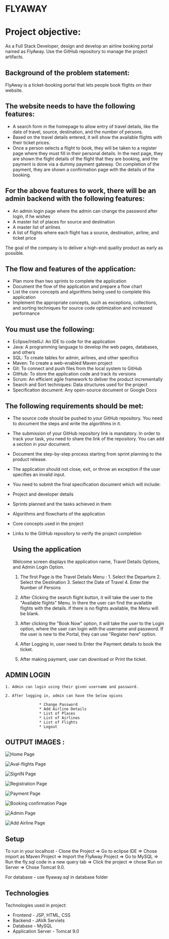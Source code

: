 # FLYAWAY


# Project objective: 

As a Full Stack Developer, design and develop an airline booking portal named as FlyAway. Use the GitHub repository to manage the project artifacts. 

 

## Background of the problem statement:

FlyAway is a ticket-booking portal that lets people book flights on their website.

 

## The website needs to have the following features:

* A search form in the homepage to allow entry of travel details, like the date of travel, source, destination, and the number of persons.
* Based on the travel details entered, it will show the available flights with their ticket prices.
* Once a person selects a flight to book, they will be taken to a register page where they must fill in their personal details. In the next page, they are shown the flight details of the flight that they are booking, and the payment is done via a dummy payment gateway. On completion of the payment, they are shown a confirmation page with the details of the booking.   
 

## For the above features to work, there will be an admin backend with the following features:

* An admin login page where the admin can change the password after login, if he wishes
* A master list of places for source and destination
* A master list of airlines
* A list of flights where each flight has a source, destination, airline, and ticket price
     
The goal of the company is to deliver a high-end quality product as early as possible. 
 

## The flow and features of the application:

* Plan more than two sprints to complete the application
* Document the flow of the application and prepare a flow chart 
* List the core concepts and algorithms being used to complete this application
* Implement the appropriate concepts, such as exceptions, collections, and sorting techniques for source code optimization and increased performance 

 

## You must use the following:

* Eclipse/IntelliJ: An IDE to code for the application 
* Java: A programming language to develop the web pages, databases, and others
* SQL: To create tables for admin, airlines, and other specifics
* Maven: To create a web-enabled Maven project
* Git: To connect and push files from the local system to GitHub 
* GitHub: To store the application code and track its versions 
* Scrum: An efficient agile framework to deliver the product incrementally 
* Search and Sort techniques: Data structures used for the project 
* Specification document: Any open-source document or Google Docs 

 

## The following requirements should be met:

* The source code should be pushed to your GitHub repository. You need to document the steps and write the algorithms in it.
* The submission of your GitHub repository link is mandatory. In order to track your task, you need to share the link of the repository. You can add a section in your document. 
* Document the step-by-step process starting from sprint planning to the product release. 
* The application should not close, exit, or throw an exception if the user specifies an invalid input.
* You need to submit the final specification document which will include: 
* Project and developer details 
* Sprints planned and the tasks achieved in them 
* Algorithms and flowcharts of the application 
* Core concepts used in the project 
* Links to the GitHub repository to verify the project completion 
 
  ## Using the application
  
  Welcome screen displays the application name, Travel Details Options, and Admin Login Option.

    
    1. The first Page is the Travel Details Menu :
                  1. Select the Departure
                  2. Select the Destination
                  3. Select the Date of Travel
                  4. Enter the Number of Persons                
                  
    2. After Clicking the search flight button, it will take the user to the "Available flights" Menu. In there the user can find the available flights with the details. If there is no flights available, the Menu will be blank.

    3. After clicking the "Book Now" option, it will take the user to the Login option, where the user can login with the username and password. If the user is new to the Portal, they can use "Register here" option.
    
    4. After Logging in, user need to Enter the Payment details to book the ticket.
    
    5. After making payment, user can download or Print the ticket. 

## ADMIN LOGIN 

    1. Admin can login using their given username and password.
    
    2. After logging in, admin can have the below opions
                   
                   * Change Password
                   * Add Airline Details
                   * List of Places
                   * List of Airlines
                   * List of Flights
                   * Logout
                   
## OUTPUT IMAGES : 
![Home Page](https://github.com/Hemachandirant/Simplilearn-Java-FSD-Phase02-Project/blob/master/Output%20Images/HomePage.png) 

![Aval-flights Page](https://github.com/Hemachandirant/Simplilearn-Java-FSD-Phase02-Project/blob/master/Output%20Images/AvailableFlights.png) 

![SignIN Page](https://github.com/Hemachandirant/Simplilearn-Java-FSD-Phase02-Project/blob/master/Output%20Images/LoginPage.png)

![Registration Page](https://github.com/Hemachandirant/Simplilearn-Java-FSD-Phase02-Project/blob/master/Output%20Images/RegistrationPage.png) 

![Payment Page](https://github.com/Hemachandirant/Simplilearn-Java-FSD-Phase02-Project/blob/master/Output%20Images/PaymentPage.png )

![Booking confirmation Page](https://github.com/Hemachandirant/Simplilearn-Java-FSD-Phase02-Project/blob/master/Output%20Images/BookingConfirmation.png) 

![Admin Page](https://github.com/Hemachandirant/Simplilearn-Java-FSD-Phase02-Project/blob/master/Output%20Images/Adminpage.png) 

![Add Airline Page](https://github.com/Hemachandirant/Simplilearn-Java-FSD-Phase02-Project/blob/master/Output%20Images/AddAirline-admin.png) 

## Setup

To run in your localhost - Clone the Project => Go to eclipse IDE => Chose import as Maven Project => Import the FlyAway Project => Go to MySQL => Run the fly.sql code in a new query tab => Click the project => chose Run on Server => Chose Tomcat 9.0.

For database - use flyaway.sql in database folder

## Technologies

Technologies used in project:

* Frontend - JSP, HTML, CSS
* Backend - JAVA Servlets
* Database - MySQL 
* Application Server - Tomcat 9.0 
